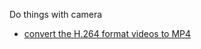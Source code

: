 Do things with camera

* [convert the H.264 format videos to MP4](https://www.raspberrypi.org/documentation/usage/camera/raspicam/raspivid.md)
